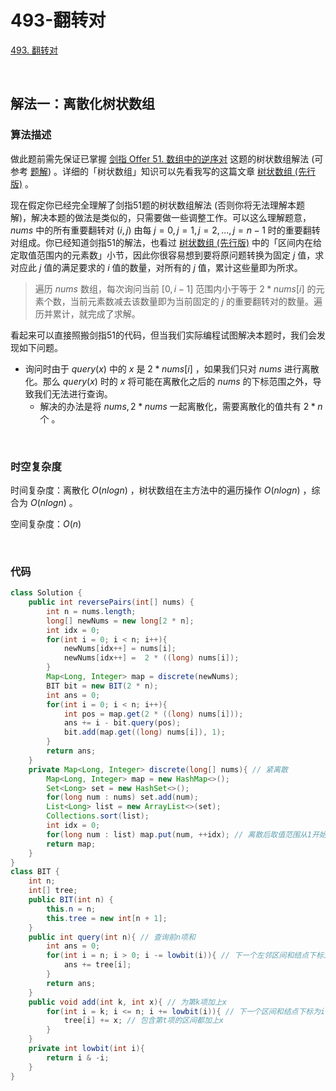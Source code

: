 # 493-翻转对

[493. 翻转对](https://leetcode.cn/problems/reverse-pairs/)

<br />

## 解法一：离散化树状数组

### 算法描述

做此题前需先保证已掌握 [剑指 Offer 51. 数组中的逆序对](https://leetcode.cn/problems/shu-zu-zhong-de-ni-xu-dui-lcof/) 这题的树状数组解法 (可参考 [题解](https://leetcode.cn/problems/shu-zu-zhong-de-ni-xu-dui-lcof/solution/by-yukiyama-elnl/)) 。详细的「树状数组」知识可以先看我写的这篇文章 [树状数组 (先行版)](https://leetcode.cn/circle/discuss/qGREiN/) 。

现在假定你已经完全理解了剑指51题的树状数组解法 (否则你将无法理解本题解)，解决本题的做法是类似的，只需要做一些调整工作。可以这么理解题意， $nums$ 中的所有重要翻转对 $(i,j)$ 由每 $j = 0, j = 1, j = 2,...,j=n-1$ 时的重要翻转对组成。你已经知道剑指51的解法，也看过 [树状数组 (先行版)](https://leetcode.cn/circle/discuss/qGREiN/) 中的「区间内在给定取值范围内的元素数」小节，因此你很容易想到要将原问题转换为固定 $j$ 值，求对应此 $j$ 值的满足要求的 $i$ 值的数量，对所有的 $j$ 值，累计这些量即为所求。

> 遍历 $nums$ 数组，每次询问当前 $[0,i-1]$ 范围内小于等于 $2*nums[i]$ 的元素个数，当前元素数减去该数量即为当前固定的 $j$ 的重要翻转对的数量。遍历并累计，就完成了求解。

看起来可以直接照搬剑指51的代码，但当我们实际编程试图解决本题时，我们会发现如下问题。

- 询问时由于 $query(x)$ 中的 $x$ 是  $2*nums[i]$ ，如果我们只对 $nums$ 进行离散化。那么 $query(x)$ 时的 $x$ 将可能在离散化之后的 $nums$ 的下标范围之外，导致我们无法进行查询。
  - 解决的办法是将 $nums, 2*nums$ 一起离散化，需要离散化的值共有 $2*n$ 个 。 

<br />

### 时空复杂度

时间复杂度：离散化 $O(nlogn)$ ，树状数组在主方法中的遍历操作 $O(nlogn)$ ，综合为 $O(nlogn)$ 。

空间复杂度：$O(n)$

<br />

### 代码

```java
class Solution {
    public int reversePairs(int[] nums) {
        int n = nums.length;
        long[] newNums = new long[2 * n];
        int idx = 0;
        for(int i = 0; i < n; i++){
            newNums[idx++] = nums[i];
            newNums[idx++] =  2 * ((long) nums[i]);
        }
        Map<Long, Integer> map = discrete(newNums);
        BIT bit = new BIT(2 * n);
        int ans = 0;
        for(int i = 0; i < n; i++){
            int pos = map.get(2 * ((long) nums[i]));
            ans += i - bit.query(pos);
            bit.add(map.get((long) nums[i]), 1);
        }
        return ans;
    }
    private Map<Long, Integer> discrete(long[] nums){ // 紧离散
        Map<Long, Integer> map = new HashMap<>();
        Set<Long> set = new HashSet<>();
        for(long num : nums) set.add(num);
        List<Long> list = new ArrayList<>(set);
        Collections.sort(list);
        int idx = 0;
        for(long num : list) map.put(num, ++idx); // 离散后取值范围从1开始
        return map;
    }
}
class BIT {
    int n;
    int[] tree;
    public BIT(int n) {
        this.n = n;
        this.tree = new int[n + 1];
    }
    public int query(int n){ // 查询前n项和
        int ans = 0;
        for(int i = n; i > 0; i -= lowbit(i)){ // 下一个左邻区间和结点下标为i -= lowbit(i)
            ans += tree[i];
        }
        return ans;
    }
    public void add(int k, int x){ // 为第k项加上x
        for(int i = k; i <= n; i += lowbit(i)){ // 下一个区间和结点下标为i += lowbit(i)
            tree[i] += x; // 包含第t项的区间都加上x
        }
    }
    private int lowbit(int i){
        return i & -i;
    }
}
```

<br />

